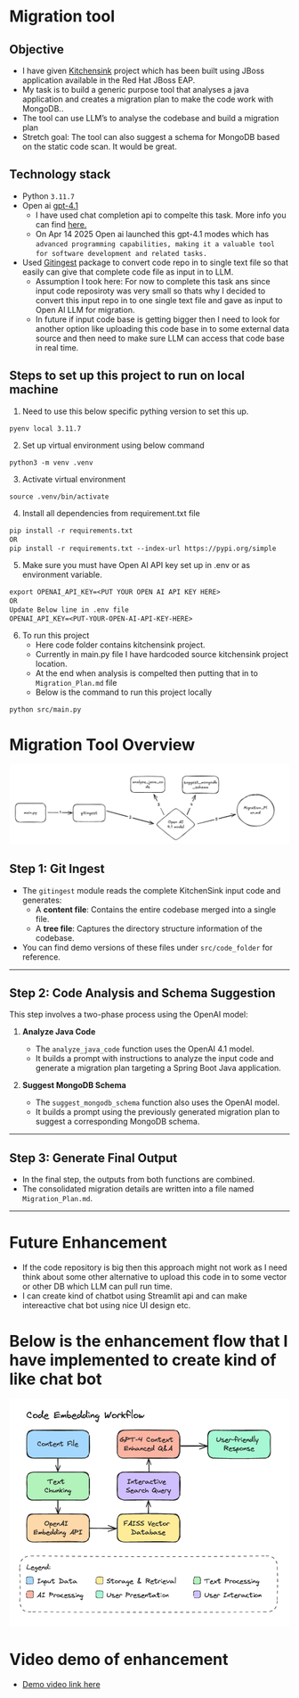 # Migration tool 

## Objective
- I have given [Kitchensink](https://github.com/jboss-developer/jboss-eap-quickstarts/tree/8.0.x/kitchensink) project which has been built using JBoss application available in the Red Hat JBoss EAP.
- My task is to build a generic purpose tool that analyses a java application and creates a migration plan to make the code work with MongoDB.. 
- The tool can use LLM’s to analyse the codebase and build a migration plan
- Stretch goal: The tool can also suggest a schema for MongoDB based on the static code scan. It would be great.

## Technology stack 
- Python `3.11.7`
- Open ai [gpt-4.1](https://openai.com/index/gpt-4-1/)
    - I have used chat completion api to compelte this task. More info you can find [here.](https://platform.openai.com/docs/api-reference/chat/create)
    - On Apr 14 2025 Open ai launched this gpt-4.1 modes which has  `advanced programming capabilities, making it a valuable tool for software development and related tasks.`
- Used [Gitingest](https://github.com/cyclotruc/gitingest) package to convert code repo in to single text file so that easily can give that complete code file as input in to LLM.
    - Assumption I took here: For now to complete this task ans since input code reposiroty was very small so thats why I decided to convert this input repo in to one single text file and gave as input to Open AI LLM for migration. 
    - In future if input code base is getting bigger then I need to look for another option like uploading this code base in to some external data source and then need to make sure LLM can access that code base in real time.

## Steps to set up this project to run on local machine
1. Need to use this below specific pything version to set this up.
```
pyenv local 3.11.7
```
2. Set up virtual environment using below command 
```
python3 -m venv .venv
```
3. Activate virtual environment
```
source .venv/bin/activate
```
4. Install all dependencies from requirement.txt file
```
pip install -r requirements.txt
OR
pip install -r requirements.txt --index-url https://pypi.org/simple
```
5. Make sure you must have Open AI API key set up in .env or as environment variable. 
```
export OPENAI_API_KEY=<PUT YOUR OPEN AI API KEY HERE>
OR
Update Below line in .env file
OPENAI_API_KEY=<PUT-YOUR-OPEN-AI-API-KEY-HERE>
```
6. To run this project
    - Here code folder contains kitchensink project. 
    - Currently in main.py file I have hardcoded source kitchensink project location.
    - At the end when analysis is compelted then putting that in to `Migration_Plan.md` file
    - Below is the command to run this project locally
```
python src/main.py
```

# Migration Tool Overview

![High Level Overview](image.png)

## Step 1: Git Ingest

- The `gitingest` module reads the complete KitchenSink input code and generates:
  - A **content file**: Contains the entire codebase merged into a single file.
  - A **tree file**: Captures the directory structure information of the codebase.
- You can find demo versions of these files under `src/code_folder` for reference.

---

## Step 2: Code Analysis and Schema Suggestion

This step involves a two-phase process using the OpenAI model:

1. **Analyze Java Code**
   - The `analyze_java_code` function uses the OpenAI 4.1 model.
   - It builds a prompt with instructions to analyze the input code and generate a migration plan targeting a Spring Boot Java application.

2. **Suggest MongoDB Schema**
   - The `suggest_mongodb_schema` function also uses the OpenAI model.
   - It builds a prompt using the previously generated migration plan to suggest a corresponding MongoDB schema.

---

## Step 3: Generate Final Output

- In the final step, the outputs from both functions are combined.
- The consolidated migration details are written into a file named `Migration_Plan.md`.

---

# Future Enhancement
- If the code repository is big then this approach might not work as I need think about some other alternative to upload this code in to some vector or other DB which LLM can pull run time. 
- I can create kind of chatbot using Streamlit api and can make intereactive chat bot using nice UI design etc.

# Below is the enhancement flow that I have implemented to create kind of like chat bot

![High Level Overview](image_1.png)

# Video demo of enhancement
- [Demo video link here](./migration_tool_demo.mp4)
